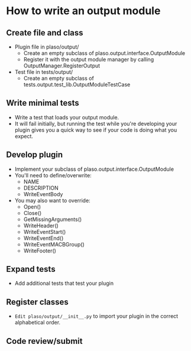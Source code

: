 # How to write an output module

## Create file and class
* Plugin file in plaso/output/
  * Create an empty subclass of plaso.output.interface.OutputModule
  * Register it with the output module manager by calling 
 OutputManager.RegisterOutput
* Test file in tests/output/
  * Create an empty subclass of tests.output.test_lib.OutputModuleTestCase

## Write minimal tests
* Write a test that loads your output module.
* It will fail initially, but running the test while you're developing your 
plugin gives you a quick way to see if your code is doing what you expect.

## Develop plugin
* Implement your subclass of plaso.output.interface.OutputModule
* You'll need to define/overwrite:
  * NAME
  * DESCRIPTION
  * WriteEventBody
* You may also want to override:
  * Open()
  * Close()
  * GetMissingArguments()
  * WriteHeader()
  * WriteEventStart()
  * WriteEventEnd()
  * WriteEventMACBGroup()
  * WriteFooter()

## Expand tests
* Add additional tests that test your plugin

## Register classes
* `Edit plaso/output/__init__.py` to import your plugin in the correct 
alphabetical order.

## Code review/submit
